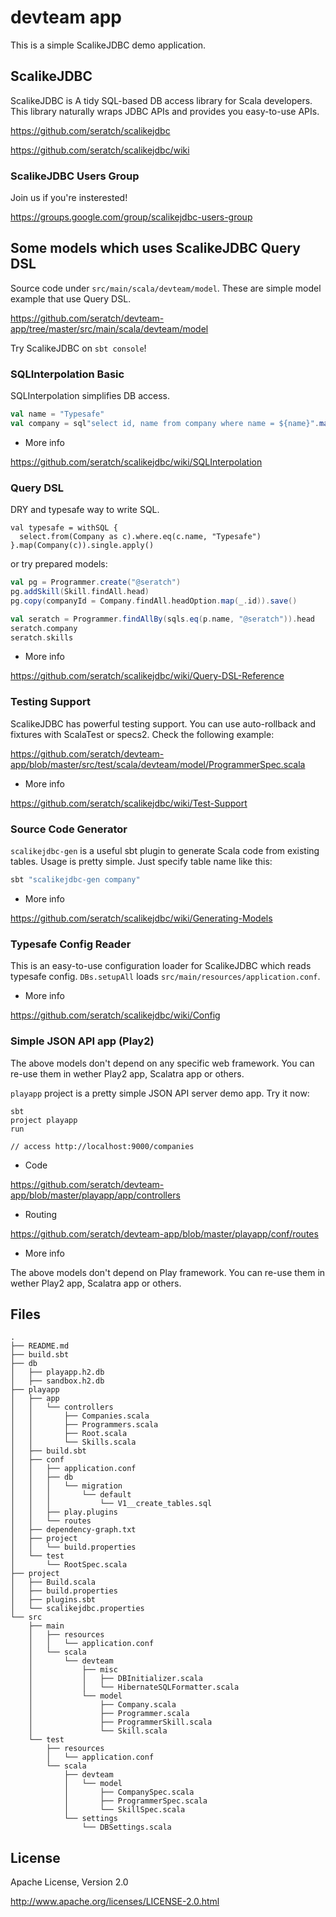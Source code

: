 # devteam app

This is a simple ScalikeJDBC demo application. 

## ScalikeJDBC

ScalikeJDBC is A tidy SQL-based DB access library for Scala developers. This library naturally wraps JDBC APIs and provides you easy-to-use APIs.

https://github.com/seratch/scalikejdbc

https://github.com/seratch/scalikejdbc/wiki

### ScalikeJDBC Users Group

Join us if you're insterested!

https://groups.google.com/group/scalikejdbc-users-group

## Some models which uses ScalikeJDBC Query DSL

Source code under `src/main/scala/devteam/model`. These are simple model example that use Query DSL.

https://github.com/seratch/devteam-app/tree/master/src/main/scala/devteam/model

Try ScalikeJDBC on `sbt console`!

### SQLInterpolation Basic

SQLInterpolation simplifies DB access.

```scala
val name = "Typesafe"
val company = sql"select id, name from company where name = ${name}".map(_.toMap).single.apply()
```

- More info

https://github.com/seratch/scalikejdbc/wiki/SQLInterpolation

### Query DSL

DRY and typesafe way to write SQL.

```
val typesafe = withSQL {
  select.from(Company as c).where.eq(c.name, "Typesafe")
}.map(Company(c)).single.apply()
```

or try prepared models:

```scala
val pg = Programmer.create("@seratch")
pg.addSkill(Skill.findAll.head)
pg.copy(companyId = Company.findAll.headOption.map(_.id)).save()

val seratch = Programmer.findAllBy(sqls.eq(p.name, "@seratch")).head
seratch.company
seratch.skills
```

- More info

https://github.com/seratch/scalikejdbc/wiki/Query-DSL-Reference

### Testing Support

ScalikeJDBC has powerful testing support. You can use auto-rollback and fixtures with ScalaTest or specs2. Check the following example:

https://github.com/seratch/devteam-app/blob/master/src/test/scala/devteam/model/ProgrammerSpec.scala

- More info

https://github.com/seratch/scalikejdbc/wiki/Test-Support

### Source Code Generator

`scalikejdbc-gen` is a useful sbt plugin to generate Scala code from existing tables. Usage is pretty simple. Just specify table name like this:

```scala
sbt "scalikejdbc-gen company"
```

- More info

https://github.com/seratch/scalikejdbc/wiki/Generating-Models

### Typesafe Config Reader

This is an easy-to-use configuration loader for ScalikeJDBC which reads typesafe config. `DBs.setupAll` loads `src/main/resources/application.conf`. 

- More info

https://github.com/seratch/scalikejdbc/wiki/Config

### Simple JSON API app (Play2)

The above models don't depend on any specific web framework. You can re-use them in wether Play2 app, Scalatra app or others.

`playapp` project is a pretty simple JSON API server demo app. Try it now:

```
sbt 
project playapp
run

// access http://localhost:9000/companies
```

- Code

https://github.com/seratch/devteam-app/blob/master/playapp/app/controllers

- Routing

https://github.com/seratch/devteam-app/blob/master/playapp/conf/routes

- More info

The above models don't depend on Play framework. You can re-use them in wether Play2 app, Scalatra app or others.

## Files

```
.
├── README.md
├── build.sbt
├── db
│   ├── playapp.h2.db
│   ├── sandbox.h2.db
├── playapp
│   ├── app
│   │   └── controllers
│   │       ├── Companies.scala
│   │       ├── Programmers.scala
│   │       ├── Root.scala
│   │       └── Skills.scala
│   ├── build.sbt
│   ├── conf
│   │   ├── application.conf
│   │   ├── db
│   │   │   └── migration
│   │   │       └── default
│   │   │           └── V1__create_tables.sql
│   │   ├── play.plugins
│   │   └── routes
│   ├── dependency-graph.txt
│   ├── project
│   │   └── build.properties
│   └── test
│       └── RootSpec.scala
├── project
│   ├── Build.scala
│   ├── build.properties
│   ├── plugins.sbt
│   └── scalikejdbc.properties
└── src
    ├── main
    │   ├── resources
    │   │   └── application.conf
    │   └── scala
    │       └── devteam
    │           ├── misc
    │           │   ├── DBInitializer.scala
    │           │   └── HibernateSQLFormatter.scala
    │           └── model
    │               ├── Company.scala
    │               ├── Programmer.scala
    │               ├── ProgrammerSkill.scala
    │               └── Skill.scala
    └── test
        ├── resources
        │   └── application.conf
        └── scala
            ├── devteam
            │   └── model
            │       ├── CompanySpec.scala
            │       ├── ProgrammerSpec.scala
            │       └── SkillSpec.scala
            └── settings
                └── DBSettings.scala
```

## License

Apache License, Version 2.0

http://www.apache.org/licenses/LICENSE-2.0.html


